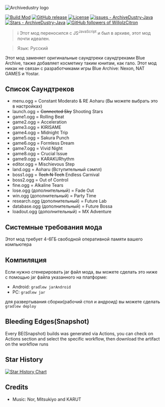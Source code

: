 
![Archivedustry logo](/assets/sprites-override/ui/logo.png)

[![Build Mod](https://github.com/WilloIzCitron/ArchiveDustry-Java/workflows/Build%20Mod/badge.svg)](https://github.com/WilloIzCitron/ArchiveDustry-Java/actions?query=workflow:"Build+Mod")
[![GitHub release](https://img.shields.io/github/v/tag/WilloIzCitron/ArchiveDustry-Java?filter=%21server-%2A)](https://github.com/WilloIzCitron/ArchiveDustry-Java/releases/)
[![License](https://img.shields.io/badge/License-MIT-blue)](https://github.com/WilloIzCitron/ArchiveDustry-Java/blob/master/LICENSE)
[![issues - ArchiveDustry-Java](https://img.shields.io/github/issues/WilloIzCitron/ArchiveDustry-Java)](https://github.com/WilloIzCitron/ArchiveDustry-Java/issues)
[![Stars - ArchiveDustry-Java](https://img.shields.io/github/stars/WilloIzCitron/ArchiveDustry-Java)](https://github.com/WilloIzCitron/ArchiveDustry-Java/stargazers)
[![GitHub followers of WilloIzCitron](https://img.shields.io/github/followers/WilloIzCitron)](https://github.com/WilloIzCitron)


> ℹ️ Этот мод переносился с JS<sup>JavaScript</sup> и был в архиве, этот мод почти идеален.

> Язык: Русский

Этот мод заменяет оригинальные саундтреки саундтреками Blue Archive, также добавляет косметику таким юнитам, как гало. Этот мод никак не связан с разработчиками игры Blue Archive: Nexon, NAT GAMES и Yostar.

## Список Саундтреков
  - menu.ogg = Constant Moderato & RE Aoharu (Вы можете выбрать это в настройках)
  - launch.ogg = ~~Connected Sky~~ Shooting Stars
  - game1.ogg = Rolling Beat
  - game2.ogg = Acceleration
  - game3.ogg = KIRISAME
  - game4.ogg = Midnight Trip
  - game5.ogg = Sakura Punch
  - game6.ogg = Formless Dream
  - game7.ogg = Vivid Night
  - game8.ogg = Crucial Issue
  - game9.ogg = KARAKURhythm
  - editor.ogg = Mischievous Step
  - land.ogg = Aoharu (Вступительный сэмпл)
  - boss1.ogg = ~~Tech N Tech~~ Endless Carnival
  - boss2.ogg = Out of Control
  - fine.ogg = Alkaline Tears
  - lose.ogg (дополнительный) = Fade Out
  - win.ogg (дополнительный) = Party Time
  - research.ogg (дополнительный) = Future Lab
  - database.ogg (дополнительный) = Future Bossa
  - loadout.ogg (дополнительный) = MX Adventure

## Системные требования мода

Этот мод требует 4-6ГБ свободной оперативной памяти вашего компьютера

## Компиляция

Если нужно сгенерировать jar файл мода, вы можете сделать это ниже с помощью jar файла указанного на платформе:
- Android: `gradlew jarAndroid`
- PC: `gradlew jar`

для развертывания сборки(рабочий стол и андроид) вы можете сделать `gradlew deploy`

## Bleeding Edges(Snapshot)
Every BE(Snapshot) builds was generated via Actions, you can check on Actions section and select the specific workflow,
then download the artifact on the workflow runs

## Star History

<a href="https://star-history.com/#WilloIzCitron/ArchiveDustry-Java&Date">
 <picture>
   <source media="(prefers-color-scheme: dark)" srcset="https://api.star-history.com/svg?repos=WilloIzCitron/ArchiveDustry-Java&type=Date&theme=dark" />
   <source media="(prefers-color-scheme: light)" srcset="https://api.star-history.com/svg?repos=WilloIzCitron/ArchiveDustry-Java&type=Date" />
   <img alt="Star History Chart" src="https://api.star-history.com/svg?repos=WilloIzCitron/ArchiveDustry-Java&type=Date" />
 </picture>
</a>

## Credits
- Music: Nor, Mitsukiyo and KARUT
